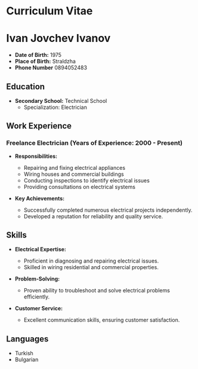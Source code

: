 # Curriculum Vitae

# Ivan Jovchev Ivanov

- **Date of Birth:** 1975
- **Place of Birth:** Straldzha
- **Phone Number** 0894052483

## Education

- **Secondary School:** Technical School
  - Specialization: Electrician

## Work Experience

### Freelance Electrician (Years of Experience: 2000 - Present)

- **Responsibilities:**
  - Repairing and fixing electrical appliances
  - Wiring houses and commercial buildings
  - Conducting inspections to identify electrical issues
  - Providing consultations on electrical systems

- **Key Achievements:**
  - Successfully completed numerous electrical projects independently.
  - Developed a reputation for reliability and quality service.

## Skills

- **Electrical Expertise:**
  - Proficient in diagnosing and repairing electrical issues.
  - Skilled in wiring residential and commercial properties.

- **Problem-Solving:**
  - Proven ability to troubleshoot and solve electrical problems efficiently.

- **Customer Service:**
  - Excellent communication skills, ensuring customer satisfaction.

## Languages
 - Turkish
 - Bulgarian
